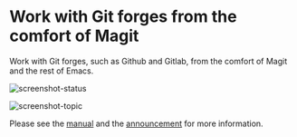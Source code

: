 Work with Git forges from the comfort of Magit
==============================================

Work with Git forges, such as Github and Gitlab, from the comfort
of Magit and the rest of Emacs.

![screenshot-status](http://readme.emacsair.me/forge-status.png)

![screenshot-topic](http://readme.emacsair.me/forge-topic.png)

Please see the [manual] and the [announcement] for more information.

[manual]: https://magit.vc/manual/forge
[announcement]: https://emacsair.me/2018/12/19/forge-0.1
